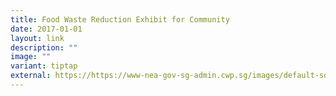```yaml
---
title: Food Waste Reduction Exhibit for Community
date: 2017-01-01
layout: link
description: ""
image: ""
variant: tiptap
external: https://https://www-nea-gov-sg-admin.cwp.sg/images/default-source/resources/-ex-fw1-food-waste-reduction-community-exhibite202bcf2e2e847558be39ad457d5072e.jpg
---
```

